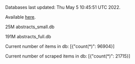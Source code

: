 Databases last updated: Thu May  5 10:45:51 UTC 2022. 

Available [here](https://github.com/cbeauhilton/ash-db/releases).


25M	abstracts_small.db

191M	abstracts_full.db

Current number of items in db:
[{"count(*)": 96904}]

Current number of scraped items in db:
[{"count(*)": 21715}]
